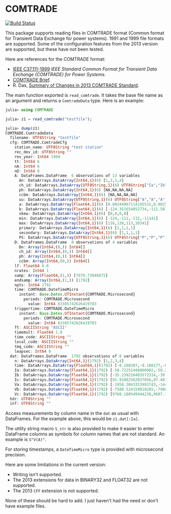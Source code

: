 # COMTRADE

[![Build Status](https://travis-ci.org/tshort/COMTRADE.jl.svg?branch=master)](https://travis-ci.org/tshort/COMTRADE.jl)

This package supports reading files in COMTRADE format (Common format for
Transient Data Exchange for power systems). 1991 and 1999 file formats are
supported. Some of the configuration features from the 2013 version are
supported, but these have not been tested.

Here are references for the COMTRADE format:

* [IEEE C37.111-1999](http://ieeexplore.ieee.org/xpl/articleDetails.jsp?arnumber=798772&filter=AND(p_Publication_Number:6491))
  *IEEE Standard Common Format for Transient Data Exchange (COMTRADE) for Power Systems*.
* [COMTRADE Brief](https://www.naspi.org/Badger/content/File/FileService.aspx?fileID=07A0DC42960E0C306958C4AEC991884C).
* R. Das, [Summary of Changes in 2013 COMTRADE Standard](http://www.pes-psrc.org/Reports/MCpresentations/Summary%20of%20Changes%20in%202013%20COMTRADE%20Standard_rev1.pdf).

The main function exported is `read_comtrade`. It takes the base file name as an
argument and returns a `ComtradeData` type. Here is an example:

```julia
julia> using COMTRADE

julia> z1 = read_comtrade("testfile");

julia> dump(z1)
COMTRADE.ComtradeData
  filename: UTF8String "testfile"
  cfg: COMTRADE.ComtradeCfg
    station_name: UTF8String "test station"
    rec_dev_id: UTF8String ""
    rev_year: Int64 1999
    tt: Int64 6
    nA: Int64 6
    nD: Int64 0
    A: DataFrames.DataFrame  6 observations of 13 variables
      An: DataArrays.DataArray{Int64,1}(6) [1,2,3,4]
      ch_id: DataArrays.DataArray{UTF8String,1}(6) UTF8String["Ia","Ib","Ic","Va"]
      ph: DataArrays.DataArray{Int64,1}(6) [NA,NA,NA,NA]
      ccbm: DataArrays.DataArray{Int64,1}(6) [NA,NA,NA,NA]
      uu: DataArrays.DataArray{UTF8String,1}(6) UTF8String["A","A","A","V"]
      a: DataArrays.DataArray{Float64,1}(6) [0.00244967114195532,0.00254256773968132,0.00230147536920041,0.219208974410077]
      b: DataArrays.DataArray{Float64,1}(6) [-124.351654052734,-111.587440490723,-112.254196166992,-11141.0302734375]
      skew: DataArrays.DataArray{Int64,1}(6) [0,0,0,0]
      min: DataArrays.DataArray{Int64,1}(6) [-124,-112,-112,-11141]
      max: DataArrays.DataArray{Int64,1}(6) [116,138,113,10341]
      primary: DataArrays.DataArray{Int64,1}(6) [1,1,1,1]
      secondary: DataArrays.DataArray{Int64,1}(6) [1,1,1,1]
      PS: DataArrays.DataArray{UTF8String,1}(6) UTF8String["P","P","P","P"]
    D: DataFrames.DataFrame  0 observations of 4 variables
      Dn: Array(Int64,(0,)) Int64[]
      ch_id: Array(Int64,(0,)) Int64[]
      ph: Array(Int64,(0,)) Int64[]
      ccbm: Array(Int64,(0,)) Int64[]
    lf: Float64 0.0
    nrates: Int64 1
    samp: Array(Float64,(1,)) [7679.73046875]
    endsamp: Array(Int64,(1,)) [1792]
    npts: Int64 1792
    time: COMTRADE.DateTimeMicro
      instant: Base.Dates.UTInstant{COMTRADE.Microsecond}
        periods: COMTRADE.Microsecond
          value: Int64 63385742626419783
    triggertime: COMTRADE.DateTimeMicro
      instant: Base.Dates.UTInstant{COMTRADE.Microsecond}
        periods: COMTRADE.Microsecond
          value: Int64 63385742626419783
    ft: ASCIIString "ASCII"
    timemult: Float64 1.0
    time_code: ASCIIString ""
    local_code: ASCIIString ""
    tmq_code: ASCIIString ""
    leapsec: Int64 0
  dat: DataFrames.DataFrame  1792 observations of 8 variables
    n: DataArrays.DataArray{Int64,1}(1792) [1,2,3,4]
    time: DataArrays.DataArray{Float64,1}(1792) [-0.108307,-0.108177,-0.10804599999999999,-0.107916]
    Ia: DataArrays.DataArray{Float64,1}(1792) [-58.72251448860902,-58.29137236762489,-55.35421666842046,-50.17316220318496]
    Ib: DataArrays.DataArray{Float64,1}(1792) [-35.239216403572314,-39.90228563814786,-46.64009014830336,-54.49916703165832]
    Ic: DataArrays.DataArray{Float64,1}(1792) [92.91082562037856,97.40100406568855,100.9406731835188,103.35952379654843]
    Va: DataArrays.DataArray{Float64,1}(1792) [-1958.3663353993743,-1443.0060365612826,-943.4287838807177,-434.2063363261095]
    Vb: DataArrays.DataArray{Float64,1}(1792) [-7580.524159010285,-7908.7284414062515,-8205.55235364517,-8505.600276516663]
    Vc: DataArrays.DataArray{Float64,1}(1792) [9760.180549944238,9607.186039520926,9419.741016960339,9216.675575853038]
  hdr: UTF8String ""
  inf: UTF8String ""
```

Access measurements by column name in the `dat` as usual with DataFrames. For 
the example above, this would be `z1.dat[:Ia]`.

The utility string macro `S_str` is also provided to make it easier to enter
DataFrame columns as symbols for column names that are not standard. An example
is `S"V(A)"`.

For storing timestamps, a `DateTimeMicro` type is provided with microsecond 
precision.

Here are some limitations in the current version:

* Writing isn't supported.
* The 2013 extensions for data in BINARY32 and FLOAT32 are not supported.
* The 2013 `CFF` extension is not supported.

None of these should be hard to add. I just haven't had the need or don't have
example files.

